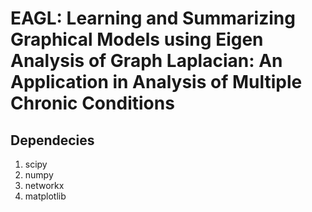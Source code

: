 # EAGL: Learning and Summarizing Graphical Models using Eigen Analysis of Graph Laplacian: An Application in Analysis of Multiple Chronic Conditions 
## Dependecies 
1. scipy
2. numpy
3. networkx
4. matplotlib
